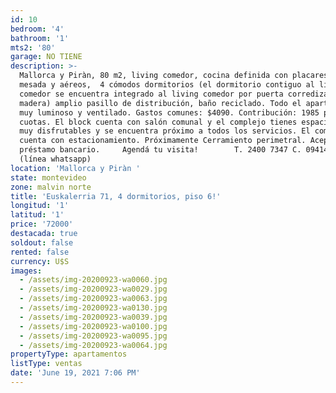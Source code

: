 ```yaml
---
id: 10
bedroom: '4'
bathroom: '1'
mts2: '80'
garage: NO TIENE
description: >-
  Mallorca y Piràn, 80 m2, living comedor, cocina definida con placares bajo
  mesada y aéreos,  4 cómodos dormitorios (el dormitorio contiguo al living
  comedor se encuentra integrado al living comedor por puerta corrediza de
  madera) amplio pasillo de distribución, baño reciclado. Todo el apartamento es
  muy luminoso y ventilado. Gastos comunes: $4090. Contribución: 1985 pesos x 3
  cuotas. El block cuenta con salón comunal y el complejo tienes espacios verdes
  muy disfrutables y se encuentra próximo a todos los servicios. El complejo
  cuenta con estacionamiento. Próximamente Cerramiento perimetral. Acepta
  préstamo bancario.     Agendá tu visita!        T. 2400 7347 C. 094140123
  (línea whatsapp)
location: 'Mallorca y Piràn '
state: montevideo
zone: malvin norte
title: 'Euskalerria 71, 4 dormitorios, piso 6!'
longitud: '1'
latitud: '1'
price: '72000'
destacada: true
soldout: false
rented: false
currency: U$S
images:
  - /assets/img-20200923-wa0060.jpg
  - /assets/img-20200923-wa0029.jpg
  - /assets/img-20200923-wa0063.jpg
  - /assets/img-20200923-wa0130.jpg
  - /assets/img-20200923-wa0039.jpg
  - /assets/img-20200923-wa0100.jpg
  - /assets/img-20200923-wa0095.jpg
  - /assets/img-20200923-wa0064.jpg
propertyType: apartamentos
listType: ventas
date: 'June 19, 2021 7:06 PM'
---
```


